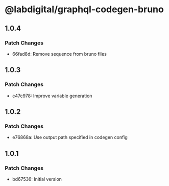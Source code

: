# @labdigital/graphql-codegen-bruno

## 1.0.4

### Patch Changes

- 66fad8d: Remove sequence from bruno files

## 1.0.3

### Patch Changes

- c47c978: Improve variable generation

## 1.0.2

### Patch Changes

- e76868a: Use output path specified in codegen config

## 1.0.1

### Patch Changes

- bd67536: Initial version
